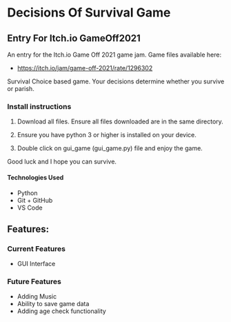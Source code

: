 # Decisions Of Survival Game 
## Entry For Itch.io GameOff2021

An entry for the Itch.io Game Off 2021 game jam. Game files available here:
* https://itch.io/jam/game-off-2021/rate/1296302

Survival Choice based game. Your decisions determine whether you survive or parish.

### Install instructions
1. Download all files. Ensure all files downloaded are in the same directory. 

2. Ensure you have python 3 or higher is installed on your device.

3. Double click on gui_game (gui_game.py) file and enjoy the game.

Good luck and I hope you can survive.


#### Technologies Used
  *	Python
  *	Git + GitHub
  *	VS Code

## Features:
### Current Features
  *	GUI Interface

### Future Features
  *	Adding Music 
  *	Ability to save game data
  *	Adding age check functionality

